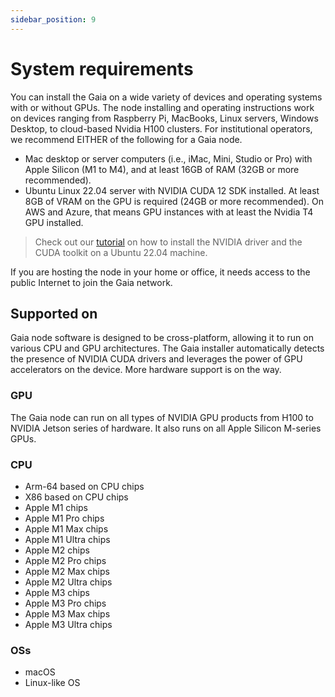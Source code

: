 ```yaml
---
sidebar_position: 9
---
```


# System requirements

You can install the Gaia on a wide variety of devices and operating systems with or without GPUs. The node installing and operating instructions work on devices ranging from Raspberry Pi, MacBooks, Linux servers, Windows Desktop, to cloud-based Nvidia H100 clusters. For institutional operators, we recommend EITHER of the following for a Gaia node. 

* Mac desktop or server computers (i.e., iMac, Mini, Studio or Pro) with Apple Silicon (M1 to M4), and at least 16GB of RAM (32GB or more recommended).
* Ubuntu Linux 22.04 server with NVIDIA CUDA 12 SDK installed. At least 8GB of VRAM on the GPU is required (24GB or more recommended). On AWS and Azure, that means GPU instances with at least the Nvidia T4 GPU installed.

> Check out our [tutorial](../advanced-deployment-options/cuda) on how to install the NVIDIA driver and the CUDA toolkit on a Ubuntu 22.04 machine.

If you are hosting the node in your home or office, it needs access to the public Internet to join the Gaia network.

## Supported on

Gaia node software is designed to be cross-platform, allowing it to run on various CPU and GPU architectures. The Gaia installer automatically detects the presence of NVIDIA CUDA drivers and leverages the power of GPU accelerators on the device. More hardware support is on the way.

### GPU

The Gaia node can run on all types of NVIDIA GPU products from H100 to NVIDIA Jetson series of hardware.
It also runs on all Apple Silicon M-series GPUs.

### CPU

* Arm-64 based on CPU chips
* X86 based on CPU chips
* Apple M1 chips
* Apple M1 Pro chips
* Apple M1 Max chips
* Apple M1 Ultra chips
* Apple M2 chips
* Apple M2 Pro chips
* Apple M2 Max chips
* Apple M2 Ultra chips
* Apple M3 chips
* Apple M3 Pro chips
* Apple M3 Max chips
* Apple M3 Ultra chips

### OSs

* macOS
* Linux-like OS

